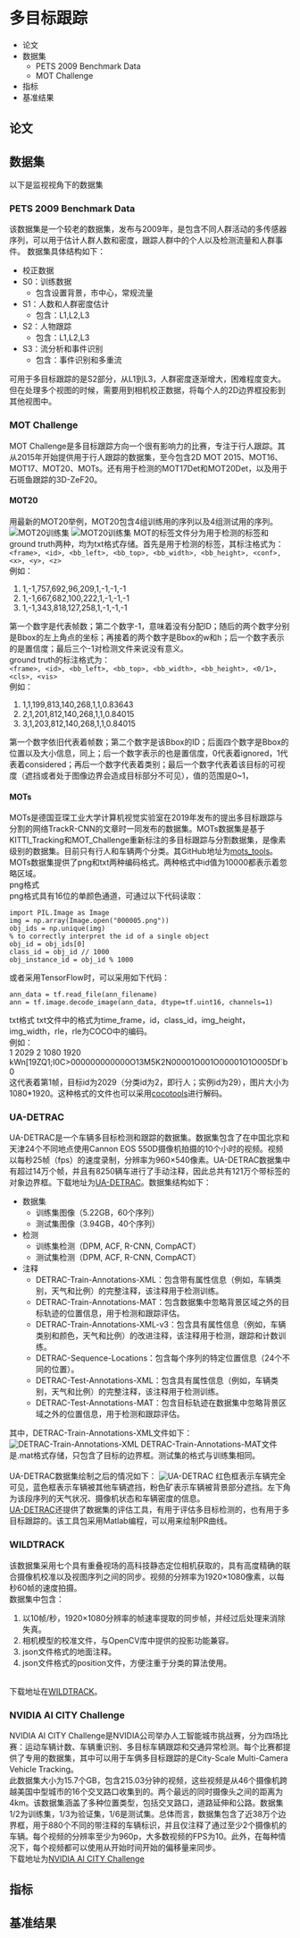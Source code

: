 # 多目标跟踪
<!-- TOC -->


- 论文
- 数据集
  - PETS 2009 Benchmark Data
  - MOT Challenge
- 指标
- 基准结果

<!-- /TOC -->
## 论文

## 数据集

以下是监视视角下的数据集
### PETS 2009 Benchmark Data

该数据集是一个较老的数据集，发布与2009年，是包含不同人群活动的多传感器序列，可以用于估计人群人数和密度，跟踪人群中的个人以及检测流量和人群事件。
数据集具体结构如下：

+ 校正数据
+ S0：训练数据
  + 包含设置背景，市中心，常规流量
+ S1：人数和人群密度估计
  + 包含：L1,L2,L3
+ S2：人物跟踪
  + 包含：L1,L2,L3
+ S3：流分析和事件识别
  + 包含：事件识别和多重流

可用于多目标跟踪的是S2部分，从L1到L3，人群密度逐渐增大，困难程度变大。但在处理多个视图的时候，需要用到相机校正数据，将每个人的2D边界框投影到其他视图中。

### MOT Challenge

MOT Challenge是多目标跟踪方向一个很有影响力的比赛，专注于行人跟踪。其从2015年开始提供用于行人跟踪的数据集，至今包含2D MOT 2015、MOT16、MOT17、MOT20、MOTs。还有用于检测的MOT17Det和MOT20Det，以及用于石斑鱼跟踪的3D-ZeF20。
#### MOT20
用最新的MOT20举例，MOT20包含4组训练用的序列以及4组测试用的序列。
![MOT20训练集](/assets/MOT20_trainset.jpg)
![MOT20训练集](/assets/MOT20_testset.jpg)
MOT的标签文件分为用于检测的标签和ground truth两种，均为txt格式存储。首先是用于检测的标签，其标注格式为：
<br>`<frame>, <id>, <bb_left>, <bb_top>, <bb_width>, <bb_height>, <conf>, <x>, <y>, <z>`
<br>例如：<br>
1. 1,-1,757,692,96,209,1,-1,-1,-1
2. 1,-1,667,682,100,222,1,-1,-1,-1
3. 1,-1,343,818,127,258,1,-1,-1,-1

第一个数字是代表帧数；第二个数字-1，意味着没有分配ID；随后的两个数字分别是Bbox的左上角点的坐标；再接着的两个数字是Bbox的w和h；后一个数字表示的是置信度；最后三个-1对检测文件来说没有意义。<br>ground truth的标注格式为：
<br>`<frame>, <id>, <bb_left>, <bb_top>, <bb_width>, <bb_height>, <0/1>, <cls>, <vis>`
<br>例如：<br>
1. 1,1,199,813,140,268,1,1,0.83643
2. 2,1,201,812,140,268,1,1,0.84015
3. 3,1,203,812,140,268,1,1,0.84015

第一个数字依旧代表着帧数；第二个数字是该Bbox的ID；后面四个数字是Bbox的位置以及大小信息，同上；后一个数字表示的也是置信度，0代表着ignored，1代表着considered；再后一个数字代表着类别；最后一个数字代表着该目标的可视度（遮挡或者处于图像边界会造成目标部分不可见），值的范围是0~1，
#### MOTs
MOTs是德国亚琛工业大学计算机视觉实验室在2019年发布的提出多目标跟踪与分割的网络TrackR-CNN的文章时一同发布的数据集。MOTs数据集是基于KITTI_Tracking和MOT_Challenge重新标注的多目标跟踪与分割数据集，是像素级别的数据集。目前只有行人和车辆两个分类。其GitHub地址为[mots_tools](https://github.com/VisualComputingInstitute/mots_tools)。
<br>MOTs数据集提供了png和txt两种编码格式。两种格式中id值为10000都表示着忽略区域。
<br>png格式
<br>png格式具有16位的单颜色通道，可通过以下代码读取：
```
import PIL.Image as Image
img = np.array(Image.open("000005.png"))
obj_ids = np.unique(img)
% to correctly interpret the id of a single object
obj_id = obj_ids[0]
class_id = obj_id // 1000
obj_instance_id = obj_id % 1000
```
或者采用TensorFlow时，可以采用如下代码：
```
ann_data = tf.read_file(ann_filename)
ann = tf.image.decode_image(ann_data, dtype=tf.uint16, channels=1)
```
txt格式
txt文件中的格式为time_frame，id，class_id，img_height，img_width，rle，rle为COCO中的编码。<br>例如：<br>1 2029 2 1080 1920 kWn[19ZQ1;I0C>000000000000O13M5K2N00001O001O00001O1O005Df\`b0
<br>这代表着第1帧，目标id为2029（分类id为2，即行人；实例id为29），图片大小为1080*1920。这种格式的文件也可以采用[cocotools](https://github.com/cocodataset/cocoapi)进行解码。

### UA-DETRAC
UA-DETRAC是一个车辆多目标检测和跟踪的数据集。数据集包含了在中国北京和天津24个不同地点使用Cannon EOS 550D摄像机拍摄的10个小时的视频。视频以每秒25帧（fps）的速度录制，分辨率为960×540像素。UA-DETRAC数据集中有超过14万个帧，并且有8250辆车进行了手动注释，因此总共有121万个带标签的对象边界框。下载地址为[UA-DETRAC](http://detrac-db.rit.albany.edu/download)。数据集结构如下：
+ 数据集
  + 训练集图像（5.22GB，60个序列）
  + 测试集图像（3.94GB，40个序列）
+ 检测
  + 训练集检测（DPM, ACF, R-CNN, CompACT）
  + 测试集检测（DPM, ACF, R-CNN, CompACT）
+ 注释
  + DETRAC-Train-Annotations-XML：包含带有属性信息（例如，车辆类别，天气和比例）的完整注释，该注释用于检测训练。
  + DETRAC-Train-Annotations-MAT：包含数据集中忽略背景区域之外的目标轨迹的位置信息，用于检测和跟踪评估。
  + DETRAC-Train-Annotations-XML-v3：包含具有属性信息（例如，车辆类别和颜色，天气和比例）的改进注释，该注释用于检测，跟踪和计数训练。
  + DETRAC-Sequence-Locations：包含每个序列的特定位置信息（24个不同的位置）。
  + DETRAC-Test-Annotations-XML：包含具有属性信息（例如，车辆类别，天气和比例）的完整注释，该注释用于检测训练。
  + DETRAC-Test-Annotations-MAT：包含目标轨迹在数据集中忽略背景区域之外的位置信息，用于检测和跟踪评估。 

其中，DETRAC-Train-Annotations-XML文件如下：
![DETRAC-Train-Annotations-XML](assets/DETRAC-Train-Annotations-XML.png)
DETRAC-Train-Annotations-MAT文件是.mat格式存储，只包含了目标的边界框。测试集的格式与训练集相同。
<br><br>UA-DETRAC数据集绘制之后的情况如下：
![UA-DETRAC](assets/UA-DETRAC.png)
红色框表示车辆完全可见，蓝色框表示车辆被其他车辆遮挡，粉色矿表示车辆被背景部分遮挡。左下角为该段序列的天气状况、摄像机状态和车辆密度的信息。
<br>[UA-DETRAC](http://detrac-db.rit.albany.edu/download)还提供了数据集的评估工具，有用于评估多目标检测的，也有用于多目标跟踪的。该工具包采用Matlab编程，可以用来绘制PR曲线。

### WILDTRACK
该数据集采用七个具有重叠视场的高科技静态定位相机获取的，具有高度精确的联合摄像机校准以及视图序列之间的同步。视频的分辨率为1920×1080像素，以每秒60帧的速度拍摄。
<br>数据集中包含：
1. 以10帧/秒，1920×1080分辨率的帧速率提取的同步帧，并经过后处理来消除失真。
2. 相机模型的校准文件，与OpenCV库中提供的投影功能兼容。
3. json文件格式的地面注释。
4. json文件格式的position文件，方便注重于分类的算法使用。

<br>下载地址在[WILDTRACK](https://www.epfl.ch/labs/cvlab/data/data-wildtrack/)。

### NVIDIA AI CITY Challenge
NVIDIA AI CITY Challenge是NVIDIA公司举办人工智能城市挑战赛，分为四场比赛：运动车辆计数、车辆重识别、多目标车辆跟踪和交通异常检测。每个比赛都提供了专用的数据集，其中可以用于车俩多目标跟踪的是City-Scale Multi-Camera Vehicle Tracking。
<br>此数据集大小为15.7个GB，包含215.03分钟的视频，这些视频是从46个摄像机跨越美国中型城市的16个交叉路口收集到的。两个最远的同时摄像头之间的距离为4km。该数据集涵盖了多种位置类型，包括交叉路口，道路延伸和公路。数据集1/2为训练集，1/3为验证集，1/6是测试集。总体而言，数据集包含了近38万个边界框，用于880个不同的带注释的车辆标识，并且仅注释了通过至少2个摄像机的车辆。每个视频的分辨率至少为960p，大多数视频的FPS为10。此外，在每种情况下，每个视频都可以使用从开始时间开始的偏移量来同步。
<br>下载地址为[NVIDIA AI CITY Challenge](https://www.aicitychallenge.org/2020-data-and-evaluation/)


## 指标

## 基准结果